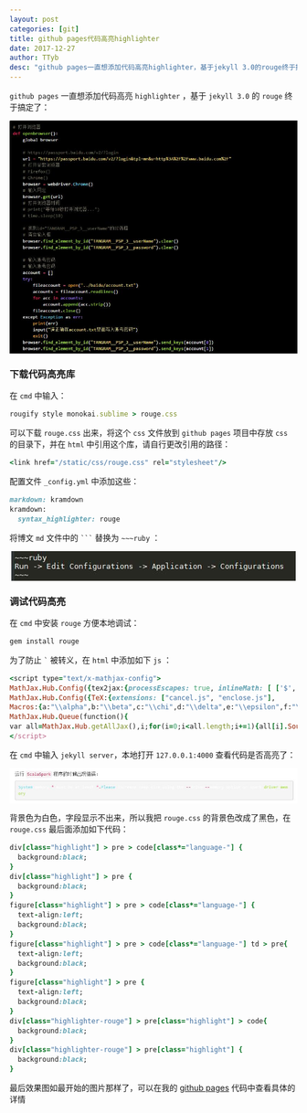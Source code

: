 ```yaml
---
layout: post
categories: [git]
title: github pages代码高亮highlighter
date: 2017-12-27
author: TTyb
desc: "github pages一直想添加代码高亮highlighter，基于jekyll 3.0的rouge终于搞定了"
---
```


`github pages` 一直想添加代码高亮 `highlighter` ，基于 `jekyll 3.0` 的 `rouge` 终于搞定了：

<p style="text-align:center"><img src="/static/postimage/git/highlighter/20171227091833.jpg" class="img-responsive"style="display: block; margin-right: auto; margin-left: auto;"></p>

### 下载代码高亮库

在 `cmd` 中输入：

~~~ruby
rougify style monokai.sublime > rouge.css
~~~

可以下载 `rouge.css` 出来，将这个 `css` 文件放到 `github pages` 项目中存放 `css` 的目录下，并在 `html` 中引用这个库，请自行更改引用的路径：

~~~ruby
<link href="/static/css/rouge.css" rel="stylesheet"/>
~~~

配置文件 `_config.yml` 中添加这些：

~~~ruby
markdown: kramdown
kramdown:
  syntax_highlighter: rouge
~~~

将博文 `md` 文件中的 ```` ``` ```` 替换为 `~~~ruby` ：

<p style="text-align:center"><img src="/static/postimage/git/highlighter/20171227093944.jpg" class="img-responsive"style="display: block; margin-right: auto; margin-left: auto;"></p>

### 调试代码高亮

在 `cmd` 中安装 `rouge` 方便本地调试：

~~~ruby
gem install rouge
~~~

为了防止 ```` ` ```` 被转义，在 `html` 中添加如下 `js` ：

~~~ruby
<script type="text/x-mathjax-config">
MathJax.Hub.Config({tex2jax:{processEscapes: true, inlineMath: [ ['$','$'], ["\\(","\\)"] ], skipTags: ['script', 'noscript', 'style', 'textarea', 'pre', 'code']}});
MathJax.Hub.Config({TeX:{extensions: ["cancel.js", "enclose.js"],
Macros:{a:"\\alpha",b:"\\beta",c:"\\chi",d:"\\delta",e:"\\epsilon",f:"\\phi",g:"\\gamma",h:"\\eta",i:"\\iota",j:"\\varphi",k:"\\kappa",l:"\\lambda",m:"\\mu",n:"\\nu",o:"\\omicron",p:"\\pi",q:"\\theta",r:"\\rho",s:"\\sigma",t:"\\tau",u:"\\upsilon",v:"\\varpi",w:"\\omega",x:"\\xi",y:"\\psi",z:"\\zeta",D:"\\Delta",F:"\\Phi",G:"\\Gamma",J:"\\vartheta",L:"\\Lambda",P:"\\Pi",Q:"\\Theta",S:"\\Sigma",U:"\\Upsilon",V:"\\varsigma",W:"\\Omega",X:"\\Xi",Y:"\\Psi",ve:"\\varepsilon",vk:"\\varkappa",vq:"\\vartheta",vp:"\\varpi",vr:"\\varrho",vs:"\\varsigma",vf:"\\varphi",alg:"\\begin{align}", ealg:"\\end{align}",bmat:"\\begin{bmatrix}", Bmat:"\\begin{Bmatrix}", pmat:"\\begin{pmatrix}", Pmat:"\\begin{Pmatrix}", vmat:"\\begin{vmatrix}", Vmat:"\\begin{Vmatrix}",ebmat:"\\end{bmatrix}", eBmat:"\\end{Bmatrix}",  epmat:"\\end{pmatrix}",  ePmat:"\\end{Pmatrix}",  evmat:"\\end{vmatrix}",  eVmat:"\\end{Vmatrix}",AA:"\\unicode{x212B}", Sum:"\\sum\\limits", abs:['\\lvert #1\\rvert',1], rmd:['\\mathop{\\mathrm{d}#1}',1],bi:['\\boldsymbol{#1}', 1], obar:['0\\!\\!\\!\\raise{.05em}{-}'],opar:['\\frac{\\partial #1}{\\partial #2}', 2], oppar:['\\frac{\\partial^2 #1}{\\partial #2^2}', 2]}}});
MathJax.Hub.Queue(function(){
var all=MathJax.Hub.getAllJax(),i;for(i=0;i<all.length;i+=1){all[i].SourceElement().parentNode.className+=' has-jax';}});
</script>
~~~

在 `cmd` 中输入 `jekyll server`，本地打开 `127.0.0.1:4000` 查看代码是否高亮了：

<p style="text-align:center"><img src="/static/postimage/git/highlighter/20171227094219.jpg" class="img-responsive"style="display: block; margin-right: auto; margin-left: auto;"></p>

背景色为白色，字段显示不出来，所以我把 `rouge.css` 的背景色改成了黑色，在 `rouge.css` 最后面添加如下代码：

~~~ruby
div[class="highlight"] > pre > code[class*="language-"] {
  background:black;
}
div[class="highlight"] > pre {
  background:black;
}
figure[class="highlight"] > pre > code[class*="language-"] {
  text-align:left;
  background:black;
}
figure[class="highlight"] > pre > code[class*="language-"] td > pre{
  text-align:left;
  background:black;
}
figure[class="highlight"] > pre {
  text-align:left;
  background:black;
}
div[class="highlighter-rouge"] > pre[class="highlight"] > code{
  background:black;
}
div[class="highlighter-rouge"] > pre[class="highlight"] {
  background:black;
}
~~~

最后效果图如最开始的图片那样了，可以在我的 [github pages](https://github.com/TTyb/TTyb.github.io) 代码中查看具体的详情